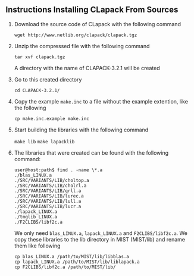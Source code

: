 Instructions Installing CLapack From Sources
--------------------------------------------
1.	Download the source code of CLapack with the following command

	`wget http://www.netlib.org/clapack/clapack.tgz`

2.	Unzip the compressed file with the following command

	`tar xvf clapack.tgz`

	A directory with the name of CLAPACK-3.2.1 will be created

3.	Go to this created directory

	`cd CLAPACK-3.2.1/`

4.	Copy the example `make.inc` to a file without the example extention, like the following

	`cp make.inc.example make.inc`

5.	Start building the libraries with the following command

	`make lib`
	`make lapacklib`

6.	The libraries that were created can be found with the following command:

		user@host:path$ find . -name \*.a
		./blas_LINUX.a
		./SRC/VARIANTS/LIB/choltop.a
		./SRC/VARIANTS/LIB/cholrl.a
		./SRC/VARIANTS/LIB/qrll.a
		./SRC/VARIANTS/LIB/lurec.a
		./SRC/VARIANTS/LIB/lull.a
		./SRC/VARIANTS/LIB/lucr.a
		./lapack_LINUX.a
		./tmglib_LINUX.a
		./F2CLIBS/libf2c.a

	We only need `blas_LINUX.a`, `lapack_LINUX.a` and `F2CLIBS/libf2c.a`. We copy these libraries to the lib directory in MIST (MIST/lib) and rename them like following

		cp blas_LINUX.a /path/to/MIST/lib/libblas.a
		cp lapack_LINUX.a /path/to/MIST/lib/liblapack.a
		cp F2CLIBS/libf2c.a /path/to/MIST/lib/

